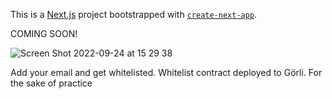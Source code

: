 This is a [Next.js](https://nextjs.org/) project bootstrapped with [`create-next-app`](https://github.com/vercel/next.js/tree/canary/packages/create-next-app).

COMING SOON!

![Screen Shot 2022-09-24 at 15 29 38](https://user-images.githubusercontent.com/106890011/192098357-308211b5-a05c-4b42-8315-65655f955b58.png)

Add your email and get whitelisted. Whitelist contract deployed to Görli. For the sake of practice
